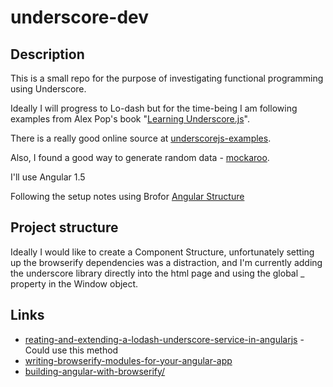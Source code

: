 # underscore-dev

## Description

This is a small repo for the purpose of investigating functional programming using Underscore.

Ideally I will progress to Lo-dash but for the time-being I am following examples from  Alex Pop's book "[Learning Underscore.js](http://bit.ly/1JwvBOO)". 

There is a really good online source at [underscorejs-examples](https://github.com/popalexandruvasile/underscorejs-examples).

Also, I found a good way to generate random data - [mockaroo](https://www.mockaroo.com).


I'll use Angular 1.5

Following the setup notes using Brofor [Angular Structure](https://omarfouad.com)


## Project structure

Ideally I would like to create a Component Structure, unfortunately setting up the browserify dependencies was a distraction, and I'm currently adding the underscore library directly into the html page and using the global _ property in the Window object.


## Links

* [reating-and-extending-a-lodash-underscore-service-in-angularjs](http://www.bennadel.com/blog/2720-creating-and-extending-a-lodash-underscore-service-in-angularjs.htm) - Could use this method
* [writing-browserify-modules-for-your-angular-app](http://mindthecode.com/writing-browserify-modules-for-your-angular-app/)
* [building-angular-with-browserify/](http://nicholasjohnson.com/blog/building-angular-with-browserify/)


